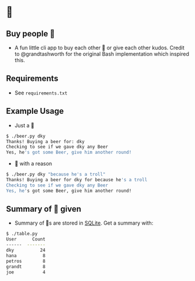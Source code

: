 # :beer:

## Buy people :beer:

- A fun little cli app to buy each other :beer: or give each other kudos. Credit to @grandtashworth for the original Bash implementation which inspired this.

## Requirements

- See `requirements.txt`

## Example Usage

- Just a :beer:

```bash
$ ./beer.py dky
Thanks! Buying a beer for: dky
Checking to see if we gave dky any Beer
Yes, he's got some Beer, give him another round!
```

- :beer: with a reason

```bash
$ ./beer.py dky "because he's a troll"
Thanks! Buying a beer for dky for because he's a troll
Checking to see if we gave dky any Beer
Yes, he's got some Beer, give him another round!
```

## Summary of :beer: given

- Summary of :beer:s are stored in [SQLite](https://www.sqlite.org/index.html). Get a summary with:

```bash
$ ./table.py
User      Count
------  -------
dky          24
hana          8
petros        8
grandt        8
joe           4
```
